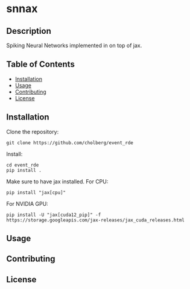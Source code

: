 # snnax

## Description
Spiking Neural Networks implemented in on top of jax.

## Table of Contents
- [Installation](#installation)
- [Usage](#usage)
- [Contributing](#contributing)
- [License](#license)

## Installation

Clone the repository:

```console
git clone https://github.com/cholberg/event_rde
```

Install:

```console
cd event_rde
pip install .
```

Make sure to have jax installed. For CPU:

```console
pip install "jax[cpu]"
```

For NVIDIA GPU:

```console
pip install -U "jax[cuda12_pip]" -f https://storage.googleapis.com/jax-releases/jax_cuda_releases.html
```


## Usage

## Contributing

## License

